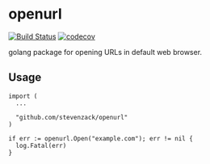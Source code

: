 # openurl

[![Build Status](https://travis-ci.org/darkowlzz/openurl.svg?branch=master)](https://travis-ci.org/darkowlzz/openurl)
[![codecov](https://codecov.io/gh/darkowlzz/openurl/branch/master/graph/badge.svg)](https://codecov.io/gh/darkowlzz/openurl)

golang package for opening URLs in default web browser.


## Usage

```
import (
  ...

  "github.com/stevenzack/openurl"
)

if err := openurl.Open("example.com"); err != nil {
  log.Fatal(err)
}
```  
